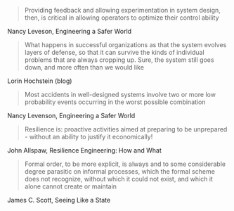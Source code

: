 > Providing feedback and allowing experimentation in system design, then, is critical in allowing operators to optimize their control ability

Nancy Leveson, Engineering a Safer World

> What happens in successful organizations as that the system evolves layers of defense, so that it can survive the kinds of individual problems that are always cropping up. Sure, the system still goes down, and more often than we would like

Lorin Hochstein (blog)

> Most accidents in well-designed systems involve two or more low probability events occurring in the worst possible combination

Nancy Levenson, Engineering a Safer World

> Resilience is: proactive activities aimed at preparing to be unprepared - without an ability to justify it economically!

John Allspaw, Resilience Engineering: How and What

> Formal order, to be more explicit, is always and to some considerable degree parasitic on informal processes, which the formal scheme does not recognize, without which it could not exist, and which it alone cannot create or maintain

James C. Scott, Seeing Like a State

